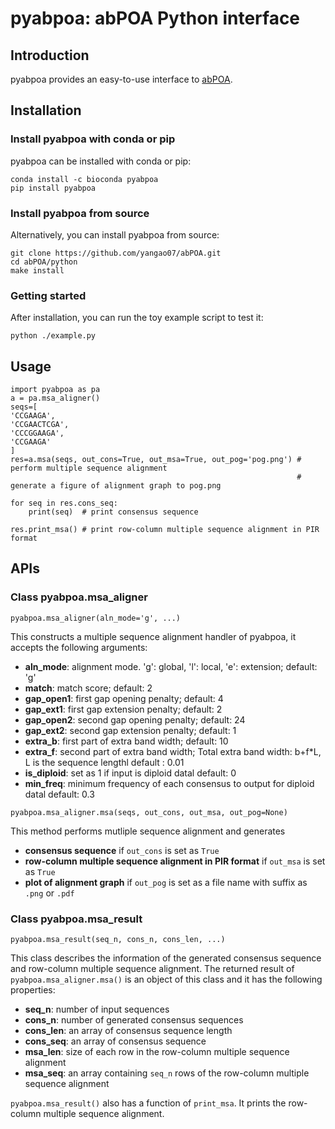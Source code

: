 # pyabpoa: abPOA Python interface
## Introduction
pyabpoa provides an easy-to-use interface to [abPOA](https://github.com/yangao07/abPOA).

## Installation

### Install pyabpoa with conda or pip

pyabpoa can be installed with conda or pip:

```
conda install -c bioconda pyabpoa
pip install pyabpoa
```

### Install pyabpoa from source
Alternatively, you can install pyabpoa from source:
```
git clone https://github.com/yangao07/abPOA.git
cd abPOA/python
make install 
```

### Getting started
After installation, you can run the toy example script to test it:
```
python ./example.py
```

## Usage
```
import pyabpoa as pa
a = pa.msa_aligner()
seqs=[
'CCGAAGA',
'CCGAACTCGA',
'CCCGGAAGA',
'CCGAAGA'
]
res=a.msa(seqs, out_cons=True, out_msa=True, out_pog='pog.png') # perform multiple sequence alignment 
                                                                # generate a figure of alignment graph to pog.png

for seq in res.cons_seq:
    print(seq)  # print consensus sequence

res.print_msa() # print row-column multiple sequence alignment in PIR format
```

## APIs

### Class pyabpoa.msa_aligner
```
pyabpoa.msa_aligner(aln_mode='g', ...)
```
This constructs a multiple sequence alignment handler of pyabpoa, it accepts the following arguments:
* **aln_mode**: alignment mode. 'g': global, 'l': local, 'e': extension; default: 'g'
* **match**: match score; default: 2
* **gap_open1**: first gap opening penalty; default: 4
* **gap_ext1**: first gap extension penalty; default: 2
* **gap_open2**: second gap opening penalty; default: 24
* **gap_ext2**: second gap extension penalty; default: 1
* **extra_b**: first part of extra band width; default: 10
* **extra_f**: second part of extra band width; Total extra band width: b+f\*L, L is the sequence lengthl default : 0.01
* **is_diploid**: set as 1 if input is diploid datal default: 0
* **min_freq**: minimum frequency of each consensus to output for diploid datal default: 0.3

```
pyabpoa.msa_aligner.msa(seqs, out_cons, out_msa, out_pog=None)
```
This method performs mutliple sequence alignment and generates
* **consensus sequence** if `out_cons` is set as `True`
* **row-column multiple sequence alignment in PIR format** if `out_msa` is set as `True`
* **plot of alignment graph** if `out_pog` is set as a file name with suffix as `.png` or `.pdf`

### Class pyabpoa.msa_result
```
pyabpoa.msa_result(seq_n, cons_n, cons_len, ...)
```
This class describes the information of the generated consensus sequence and row-column multiple sequence alignment. The returned result of `pyabpoa.msa_aligner.msa()` is an object of this class and it has the following properties:
* **seq_n**: number of input sequences
* **cons_n**: number of generated consensus sequences
* **cons_len**: an array of consensus sequence length
* **cons_seq**: an array of consensus sequence
* **msa_len**: size of each row in the row-column multiple sequence alignment
* **msa_seq**: an array containing `seq_n` rows of the row-column multiple sequence alignment

`pyabpoa.msa_result()` also has a function of `print_msa`. It prints the row-column multiple sequence alignment.
